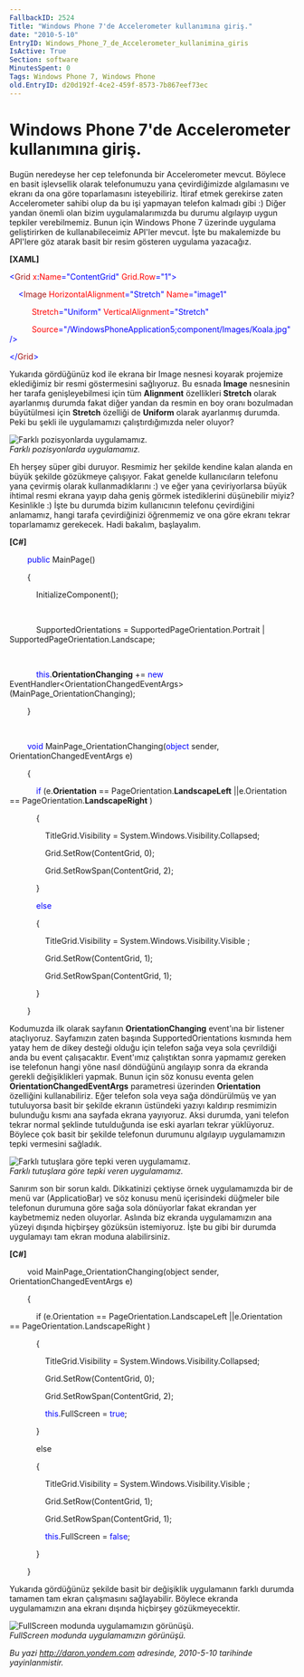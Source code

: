 ```yaml
---
FallbackID: 2524
Title: "Windows Phone 7'de Accelerometer kullanımına giriş."
date: "2010-5-10"
EntryID: Windows_Phone_7_de_Accelerometer_kullanimina_giris
IsActive: True
Section: software
MinutesSpent: 0
Tags: Windows Phone 7, Windows Phone
old.EntryID: d20d192f-4ce2-459f-8573-7b867eef73ec
---
```

# Windows Phone 7'de Accelerometer kullanımına giriş.
Bugün neredeyse her cep telefonunda bir Accelerometer mevcut. Böylece en
basit işlevsellik olarak telefonumuzu yana çevirdiğimizde algılamasını
ve ekranı da ona göre toparlamasını isteyebiliriz. İtiraf etmek
gerekirse zaten Accelerometer sahibi olup da bu işi yapmayan telefon
kalmadı gibi :) Diğer yandan önemli olan bizim uygulamalarımızda bu
durumu algılayıp uygun tepkiler verebilmemiz. Bunun için Windows Phone 7
üzerinde uygulama geliştirirken de kullanabileceimiz API'ler mevcut.
İşte bu makalemizde bu API'lere göz atarak basit bir resim gösteren
uygulama yazacağız.

**[XAML]**

<span style="color: blue;">\<</span><span
style="color: #a31515;">Grid</span><span style="color: red;">
x</span><span style="color: blue;">:</span><span
style="color: red;">Name</span><span
style="color: blue;">="ContentGrid"</span><span style="color: red;">
Grid.Row</span><span style="color: blue;">="1"\></span>

<span style="color: #a31515;">    </span><span
style="color: blue;">\<</span><span
style="color: #a31515;">Image</span><span style="color: red;">
HorizontalAlignment</span><span
style="color: blue;">="Stretch"</span><span style="color: red;">
Name</span><span style="color: blue;">="image1"</span>

          <span style="color: red;"> Stretch</span><span
style="color: blue;">="Uniform"</span><span style="color: red;">
VerticalAlignment</span><span style="color: blue;">="Stretch"</span>

          <span style="color: red;"> Source</span><span
style="color: blue;">="/WindowsPhoneApplication5;component/Images/Koala.jpg"
/\></span>

<span style="color: blue;">\</</span><span
style="color: #a31515;">Grid</span><span style="color: blue;">\></span>

Yukarıda gördüğünüz kod ile ekrana bir Image nesnesi koyarak projemize
eklediğimiz bir resmi göstermesini sağlıyoruz. Bu esnada **Image**
nesnesinin her tarafa genişleyebilmesi için tüm **Alignment**
özellikleri **Stretch** olarak ayarlanmış durumda fakat diğer yandan da
resmin en boy oranı bozulmadan büyütülmesi için **Stretch** özelliği de
**Uniform** olarak ayarlanmış durumda. Peki bu şekli ile uygulamamızı
çalıştırdığımızda neler oluyor?

![Farklı pozisyonlarda
uygulamamız.](media/Windows_Phone_7_de_Accelerometer_kullanimina_giris/10052010_1.png)\
*Farklı pozisyonlarda uygulamamız.*

Eh herşey süper gibi duruyor. Resmimiz her şekilde kendine kalan alanda
en büyük şekilde gözükmeye çalışıyor. Fakat genelde kullanıcıların
telefonu yana çevirmiş olarak kullanmadıklarını :) ve eğer yana
çeviriyorlarsa büyük ihtimal resmi ekrana yayıp daha geniş görmek
istediklerini düşünebilir miyiz? Kesinlikle :) İşte bu durumda bizim
kullanıcının telefonu çevirdiğini anlamamız, hangi tarafa çevirdiğinizi
öğrenmemiz ve ona göre ekranı tekrar toparlamamız gerekecek. Hadi
bakalım, başlayalım.

**[C\#]**

        <span style="color: blue;">public</span> MainPage()

        {

            InitializeComponent();

 

            SupportedOrientations = SupportedPageOrientation.Portrait |
SupportedPageOrientation.Landscape;

 

            <span
style="color: blue;">this</span>.**OrientationChanging** += <span
style="color: blue;">new</span>
EventHandler\<OrientationChangedEventArgs\>(MainPage\_OrientationChanging);

        }

 

        <span style="color: blue;">void</span>
MainPage\_OrientationChanging(<span style="color: blue;">object</span>
sender, OrientationChangedEventArgs e)

        {

            <span style="color: blue;">if</span> (e.**Orientation** ==
PageOrientation.**LandscapeLeft** ||e.Orientation ==
PageOrientation.**LandscapeRight** )

            {

                TitleGrid.Visibility =
System.Windows.Visibility.Collapsed;

                Grid.SetRow(ContentGrid, 0);

                Grid.SetRowSpan(ContentGrid, 2);

            }

            <span style="color: blue;">else</span>

            {

                TitleGrid.Visibility = System.Windows.Visibility.Visible
;

                Grid.SetRow(ContentGrid, 1);

                Grid.SetRowSpan(ContentGrid, 1);

            }

        }

Kodumuzda ilk olarak sayfanın **OrientationChanging** event'ına bir
listener ataçlıyoruz. Sayfamızın zaten başında SupportedOrientations
kısmında hem yatay hem de dikey desteği olduğu için telefon sağa veya
sola çevrildiği anda bu event çalışacaktır. Event'ımız çalıştıktan sonra
yapmamız gereken ise telefonun hangi yöne nasıl döndüğünü angılayıp
sonra da ekranda gerekli değişiklikleri yapmak. Bunun için söz konusu
eventa gelen **OrientationChangedEventArgs** parametresi üzerinden
**Orientation** özelliğini kullanabiliriz. Eğer telefon sola veya sağa
döndürülmüş ve yan tutuluyorsa basit bir şekilde ekranın üstündeki
yazıyı kaldırıp resmimizin bulunduğu kısmı ana sayfada ekrana yayıyoruz.
Aksi durumda, yani telefon tekrar normal şeklinde tutulduğunda ise eski
ayarları tekrar yüklüyoruz. Böylece çok basit bir şekilde telefonun
durumunu algılayıp uygulamamızın tepki vermesini sağladık.

![Farklı tutuşlara göre tepki veren
uygulamamız.](media/Windows_Phone_7_de_Accelerometer_kullanimina_giris/10052010_2.png)\
*Farklı tutuşlara göre tepki veren uygulamamız.*

Sanırım son bir sorun kaldı. Dikkatinizi çektiyse örnek uygulamamızda
bir de menü var (ApplicatioBar) ve söz konusu menü içerisindeki düğmeler
bile telefonun durumuna göre sağa sola dönüyorlar fakat ekrandan yer
kaybetmemiz neden oluyorlar. Aslında biz ekranda uygulamamızın ana
yüzeyi dışında hiçbirşey gözüksün istemiyoruz. İşte bu gibi bir durumda
uygulamayı tam ekran moduna alabilirsiniz.

**[C\#]**

     <span class="style1_10052010">   void
MainPage\_OrientationChanging(object sender, OrientationChangedEventArgs
e)</span>

        {

            if (e.Orientation == PageOrientation.LandscapeLeft
||e.Orientation == PageOrientation.LandscapeRight )

            {

                TitleGrid.Visibility =
System.Windows.Visibility.Collapsed;

                Grid.SetRow(ContentGrid, 0);

                Grid.SetRowSpan(ContentGrid, 2);

                <span style="color: blue;">this</span>.FullScreen =
<span style="color: blue;">true</span>;

            }

            else

            {

                TitleGrid.Visibility = System.Windows.Visibility.Visible
;

                Grid.SetRow(ContentGrid, 1);

                Grid.SetRowSpan(ContentGrid, 1);

                <span style="color: blue;">this</span>.FullScreen =
<span style="color: blue;">false</span>;

            }

        }

Yukarıda gördüğünüz şekilde basit bir değişiklik uygulamanın farklı
durumda tamamen tam ekran çalışmasını sağlayabilir. Böylece ekranda
uygulamamızın ana ekranı dışında hiçbirşey gözükmeyecektir.

![FullScreen modunda uygulamamızın
görünüşü.](media/Windows_Phone_7_de_Accelerometer_kullanimina_giris/10052010_3.png)\
*FullScreen modunda uygulamamızın görünüşü.*



*Bu yazi http://daron.yondem.com adresinde, 2010-5-10 tarihinde yayinlanmistir.*
